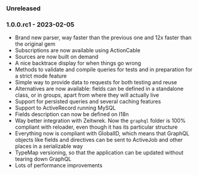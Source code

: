 ### Unreleased

### 1.0.0.rc1 - 2023-02-05

* Brand new parser, way faster than the previous one and 12x faster than the original gem
* Subscriptions are now available using ActionCable
* Sources are now built on demand
* A nice backtrace display for when things go wrong
* Methods to validate and compile queries for tests and in preparation for a strict mode feature
* Simple way to provide data to requests for both testing and reuse
* Alternatives are now available: fields can be defined in a standalone class, or in groups, apart from where they will actually live
* Support for persisted queries and several caching features
* Support to ActiveRecord running MySQL
* Fields description can now be defined on I18n
* Way better integration with Zeitwrek. Now the `graphql` folder is 100% compliant with reloader, even though it has its particular structure
* Everything now is compliant with GlobalID, which means that GraphQL objects like fields and directives can be sent to ActiveJob and other places in a serializable way
* TypeMap versioning, so that the application can be updated without tearing down GraphQL
* Lots of performance improvements
